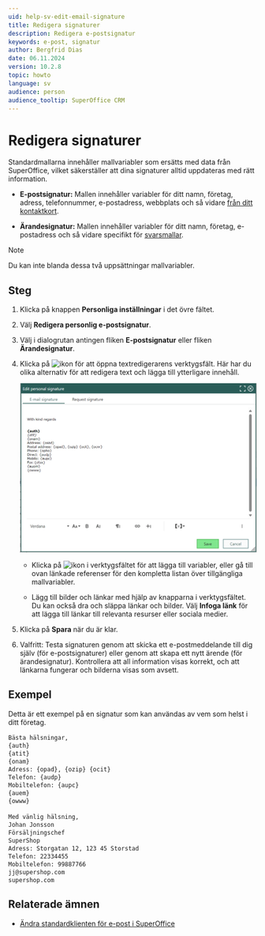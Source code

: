 ```yaml
---
uid: help-sv-edit-email-signature
title: Redigera signaturer
description: Redigera e-postsignatur
keywords: e-post, signatur
author: Bergfrid Dias
date: 06.11.2024
version: 10.2.8
topic: howto
language: sv
audience: person
audience_tooltip: SuperOffice CRM
---
```


# Redigera signaturer

Standardmallarna innehåller mallvariabler som ersätts med data från SuperOffice, vilket säkerställer att dina signaturer alltid uppdateras med rätt information.

* **E-postsignatur:** Mallen innehåller variabler för ditt namn, företag, adress, telefonnummer, e-postadress, webbplats och så vidare [från ditt kontaktkort][3].

* **Ärandesignatur:** Mallen innehåller variabler för ditt namn, företag, e-postadress och så vidare specifikt för [svarsmallar][2].

> [!NOTE]
> Du kan inte blanda dessa två uppsättningar mallvariabler.

## Steg

1. Klicka på knappen **Personliga inställningar** i det övre fältet.

2. Välj **Redigera personlig e-postsignatur**.

3. Välj i dialogrutan antingen fliken **E-postsignatur** eller fliken **Ärandesignatur**.

4. Klicka på ![ikon][img2] för att öppna textredigerarens verktygsfält. Här har du olika alternativ för att redigera text och lägga till ytterligare innehåll.

    ![Redigera personlig e-postsignatur -screenshot][img1]

    * Klicka på ![ikon][img3] i verktygsfältet för att lägga till variabler, eller gå till ovan länkade referenser för den kompletta listan över tillgängliga mallvariabler.

    * Lägg till bilder och länkar med hjälp av knapparna i verktygsfältet. Du kan också dra och släppa länkar och bilder. Välj **Infoga länk** för att lägga till länkar till relevanta resurser eller sociala medier.

5. Klicka på **Spara** när du är klar.

6. Valfritt: Testa signaturen genom att skicka ett e-postmeddelande till dig själv (för e-postsignaturer) eller genom att skapa ett nytt ärende (för ärandesignatur). Kontrollera att all information visas korrekt, och att länkarna fungerar och bilderna visas som avsett.

## Exempel

Detta är ett exempel på en signatur som kan användas av vem som helst i ditt företag.

```text
Bästa hälsningar,
{auth}
{atit}
{onam}
Adress: {opad}, {ozip} {ocit}
Telefon: {audp}
Mobiltelefon: {aupc}
{auem}
{owww}

Med vänlig hälsning,
Johan Jonsson
Försäljningschef
SuperShop
Adress: Storgatan 12, 123 45 Storstad
Telefon: 22334455
Mobiltelefon: 99887766
jj@supershop.com
supershop.com
```

## Relaterade ämnen

* [Ändra standardklienten för e-post i SuperOffice][1]

<!-- Referenced links -->
[1]: ../../email/learn/change-default-mail-client.md
[2]: ../../request/reply-templates/learn/template-variables.md
[3]: ../../../en/document/templates/variables/for-selected-contact.md

<!-- Referenced images -->
[img2]: ../../../../common/icons/editor-toolbar-icon.png
[img3]: ../../../media/icons/sign-editor-variables.png
[img1]: ../../../media/loc/en/learn/getstarted-preferences-email-signature.png
